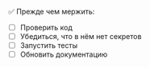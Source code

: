 ✅ Прежде чем мержить:
- [ ] Проверить код
- [ ] Убедиться, что в нём нет секретов
- [ ] Запустить тесты
- [ ] Обновить документацию
